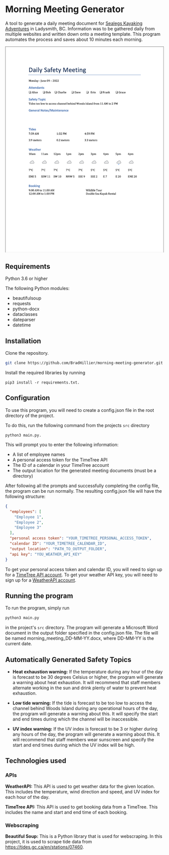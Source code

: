 # Morning Meeting Generator

A tool to generate a daily meeting document for [Sealegs
Kayaking Adventures](https://sealegskayaking.com) in Ladysmith, BC.
Information was to be gathered daily from multiple websites and written down
onto a meeting template.  This program automates the process and saves about 10
minutes each morning.  

![Meeting Document Screenshot](img/screenshots/meeting_document_screenshot.png)

## Requirements

Python 3.6 or higher

The following Python modules:
- beautifulsoup
- requests
- python-docx
- dataclasses
- dateparser
- datetime


## Installation

Clone the repository.     
```bash
git clone https://github.com/BradHillier/morning-meeting-generator.git
```
Install the required libraries by running 
```
pip3 install -r requirements.txt.
```

## Configuration

To use this program, you will need to create a config.json file in the root directory of the project.

To do this, run the following command from the projects `src` directory

```
python3 main.py. 
```

This will prompt you to enter the following information:

- A list of employee names
- A personal access token for the TimeTree API
- The ID of a calendar in your TimeTree account
- The output location for the generated meeting documents (must be a directory)

After following all the prompts and successfully completing the config file, the program can be run normally. The resulting config.json file will have the following structure:

```json
{
  "employees": [
    "Employee 1",
    "Employee 2",
    "Employee 3"
  ],
  "personal access token": "YOUR_TIMETREE_PERSONAL_ACCESS_TOKEN",
  "calendar ID": "YOUR_TIMETREE_CALENDAR_ID",
  "output location": "PATH_TO_OUTPUT_FOLDER",
  "api key": "YOU_WEATHER_API_KEY"
}
```
To get your personal access token and calendar ID, you will need to sign up for a [TimeTree API account](https://developers.timetreeapp.com/en/docs/api/overview). To get your weather API key, you will need to sign up for a [WeatherAPI account](https://www.weatherapi.com).

## Running the program

To run the program, simply run 
```bash
python3 main.py
```
in the project's `src` directory. The program will generate a Microsoft Word document in the output folder specified in the config.json file. The file will be named morning_meeting_DD-MM-YY.docx, where DD-MM-YY is the current date.
    
## Automatically Generated Safety Topics

- **Heat exhaustion warning:** If the temperature during any hour of the day is forecast to be 30 degrees Celsius or higher, the program will generate a warning about heat exhaustion. It will recommend that staff members alternate working in the sun and drink plenty of water to prevent heat exhaustion.

- **Low tide warning:** If the tide is forecast to be too low to access the channel behind Woods Island during any operational hours of the day, the program will generate a warning about this. It will specify the start and end times during which the channel will be inaccessible.

- **UV index warning:** If the UV index is forecast to be 3 or higher during any hours of the day, the program will generate a warning about this. It will recommend that staff members wear sunscreen and specify the start and end times during which the UV index will be high.

## Technologies used

### APIs

**WeatherAPI:** This API is used to get weather data for the given location. This includes the temperature, wind direction and speed, and UV index for each hour of the day.

**TimeTree API:** This API is used to get booking data from a TimeTree. This includes the name and start and end time of each booking.

### Webscraping

**Beautiful Soup:** This is a Python library that is used for webscraping. In this project, it is used to scrape tide data from https://tides.gc.ca/en/stations/07460.


